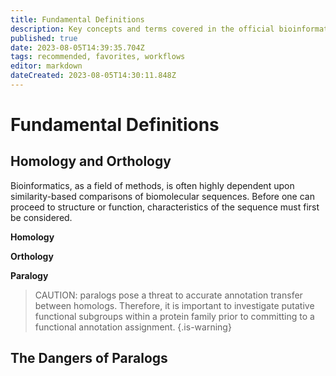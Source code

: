 ```yaml
---
title: Fundamental Definitions
description: Key concepts and terms covered in the official bioinformatics introductory course
published: true
date: 2023-08-05T14:39:35.704Z
tags: recommended, favorites, workflows
editor: markdown
dateCreated: 2023-08-05T14:30:11.848Z
---
```


# Fundamental Definitions
## Homology and Orthology
Bioinformatics, as a field of methods, is often highly dependent upon similarity-based comparisons of biomolecular sequences. Before one can proceed to structure or function, characteristics of the sequence must first be considered.


**Homology**

**Orthology**

**Paralogy**


> CAUTION: paralogs pose a threat to accurate annotation transfer between homologs. Therefore, it is important to investigate putative functional subgroups within a protein family prior to committing to a functional annotation assignment.
{.is-warning}




## The Dangers of Paralogs
